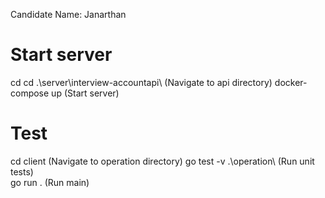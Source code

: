 Candidate Name: Janarthan

# Start server
cd cd .\server\interview-accountapi\          (Navigate to api directory)
docker-compose up                             (Start server)  

# Test 
cd client                                     (Navigate to operation directory)
go test -v .\operation\                       (Run unit tests)    
go run .                                      (Run main)
